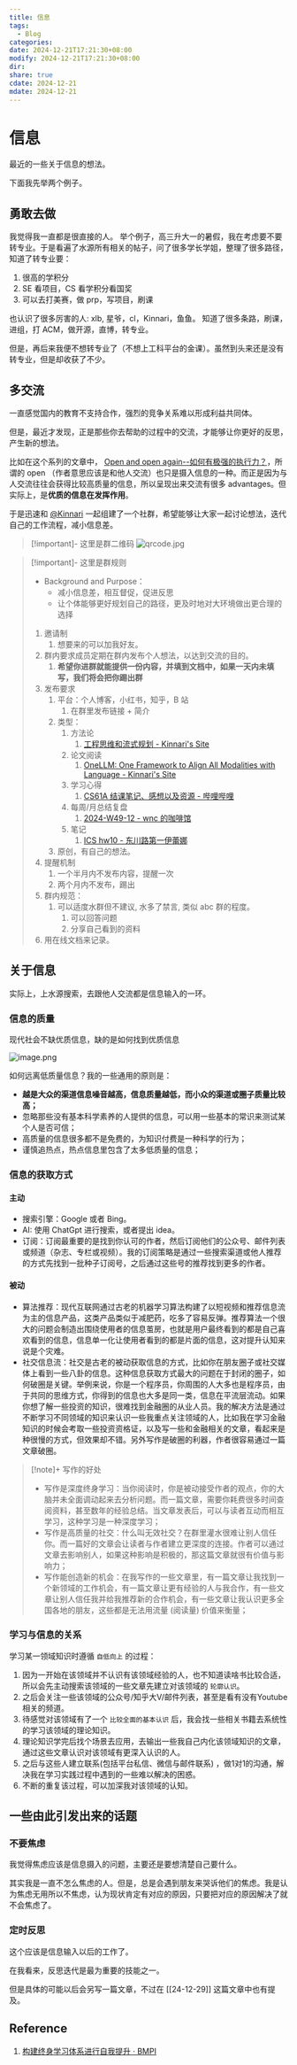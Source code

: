 ```yaml
---
title: 信息
tags:
  - Blog
categories: 
date: 2024-12-21T17:21:30+08:00
modify: 2024-12-21T17:21:30+08:00
dir: 
share: true
cdate: 2024-12-21
mdate: 2024-12-21
---
```


# 信息

最近的一些关于信息的想法。

下面我先举两个例子。

## 勇敢去做

我觉得我一直都是很直接的人。
举个例子，高三升大一的暑假，我在考虑要不要转专业。于是看遍了水源所有相关的帖子，问了很多学长学姐，整理了很多路径，知道了转专业要：

1. 很高的学积分
2. SE 看项目，CS 看学积分看国奖
3. 可以去打美赛，做 prp，写项目，刷课

也认识了很多厉害的人: xlb, 星爷，cl，Kinnari，鱼鱼。
知道了很多条路，刷课，进组，打 ACM，做开源，直博，转专业。

但是，再后来我便不想转专业了（不想上工科平台的金课）。虽然到头来还是没有转专业，但是却收获了不少。

## 多交流

一直感觉国内的教育不支持合作，强烈的竞争关系难以形成利益共同体。

但是，最近才发现，正是那些你去帮助的过程中的交流，才能够让你更好的反思，产生新的想法。

比如在这个系列的文章中， [Open and open again--如何有极强的执行力？](https://zhuanlan.zhihu.com/p/13821739749)，所谓的 open （作者意思应该是和他人交流）也只是摄入信息的一种。而正是因为与人交流往往会获得比较高质量的信息，所以呈现出来交流有很多 advantages。但实际上，是**优质的信息在发挥作用**。

于是迅速和 [@Kinnari](https://github.com/kinnariyaMamaTanha/) 一起组建了一个社群，希望能够让大家一起讨论想法，迭代自己的工作流程，减小信息差。

> [!important]- 这里是群二维码
> ![qrcode.jpg](https://raw.githubusercontent.com/WncFht/picture/main/picture/qrcode.jpg)

> [!important]- 这里是群规则
> - Background and Purpose：
>   - 减小信息差，相互督促，促进反思
>   - 让个体能够更好规划自己的路径，更及时地对大环境做出更合理的选择
> 1. 邀请制
>    1. 想要来的可以加我好友。
> 2. 群内要求成员定期在群内发布个人想法，以达到交流的目的。
>    1. **希望你进群就能提供一份内容，并填到文档中，如果一天内未填写，我们将会把你踢出群**
> 3. 发布要求
>    1. 平台：个人博客，小红书，知乎，B 站
>       1. 在群里发布链接 + 简介
>    2. 类型：
>       1. 方法论
>          1. [工程思维和流式规划 - Kinnari's Site](https://kinnariyamamatanha.github.io/blogs/posts/project-thinking-and-stream-planing/)
>       2. 论文阅读
>          1. [OneLLM: One Framework to Align All Modalities with Language - Kinnari's Site](https://kinnariyamamatanha.github.io/blogs/posts/OneLLM/)
>       3. 学习心得
>          1. [CS61A 结课笔记、感想以及资源 - 哔哩哔哩](https://www.bilibili.com/opus/695384621485916166/?from=readlist)
>       4. 每周/月总结复盘
>          1. [2024-W49-12 - wnc 的咖啡馆](https://wncfht.github.io/notes/Summaries/2024/weekly/2024-W49-12/)
>       5. 笔记
>          1. [ICS hw10 - 东川路第一伊蕾娜](https://zhuanlan.zhihu.com/p/12724025910)
>    3. 原创，有自己的想法。
> 4. 提醒机制
>    1. 一个半月内不发布内容，提醒一次
>    2. 两个月内不发布，踢出
> 5. 群内规范：
>    1. 可以适度水群但不建议, 水多了禁言, 类似 abc 群的程度。
>       1. 可以回答问题
>       2. 分享自己看到的资料
> 6. 用在线文档来记录。

## 关于信息

实际上，上水源搜索，去跟他人交流都是信息输入的一环。

### 信息的质量

现代社会不缺优质信息，缺的是如何找到优质信息

![image.png](https://raw.githubusercontent.com/WncFht/picture/main/20241230121524499.png)

如何远离低质量信息？我的一些通用的原则是：

- **越是大众的渠道信息噪音越高，信息质量越低，而小众的渠道或圈子质量比较高；**
- 忽略那些没有基本科学素养的人提供的信息，可以用一些基本的常识来测试某个人是否可信；
- 高质量的信息很多都不是免费的，为知识付费是一种科学的行为；
- 谨慎追热点，热点信息里包含了太多低质量的信息；

### 信息的获取方式

#### 主动

- 搜索引擎：Google 或者 Bing。
- AI: 使用 ChatGpt 进行搜索，或者提出 idea。
- 订阅：订阅最重要的是找到你认可的作者，然后订阅他们的公众号、邮件列表或频道（杂志、专栏或视频）。我的订阅策略是通过一些搜索渠道或他人推荐的方式先找到一批种子订阅号，之后通过这些号的推荐找到更多的作者。

#### 被动

- 算法推荐：现代互联网通过古老的机器学习算法构建了以短视频和推荐信息流为主的信息产品，这类产品类似于减肥药，吃多了容易反弹。推荐算法一个很大的问题会制造出围绕使用者的信息茧房，也就是用户最终看到的都是自己喜欢看到的信息，信息单一化让使用者看到的都是片面的信息，这对提升认知来说是个灾难。
- 社交信息流：社交是古老的被动获取信息的方式，比如你在朋友圈子或社交媒体上看到一些八卦的信息。这种信息获取方式最大的问题在于封闭的圈子，如何破圈是关键。举例来说，你是一个程序员，你周围的人大多也是程序员，由于共同的思维方式，你得到的信息也大多是同一类，信息在平流层流动。如果你想了解一些投资的知识，很难找到金融圈的从业人员。我的解决方法是通过不断学习不同领域的知识来认识一些我重点关注领域的人，比如我在学习金融知识的时候会考取一些投资资格证，以及写一些和金融相关的文章，看起来是种很慢的方式，但效果却不错。另外写作是破圈的利器，作者很容易通过一篇文章破圈。

> [!note]+ 写作的好处
> - 写作是深度终身学习：当你阅读时，你是被动接受作者的观点，你的大脑并未全面调动起来去分析问题。而一篇文章，需要你耗费很多时间查阅资料，甚至数年的经验总结。当文章发表后，可以与读者互动而相互学习，这种学习是一种深度学习；
> - 写作是高质量的社交：什么叫无效社交？在群里灌水很难让别人信任你。而一篇好的文章会让读者与作者建立更深度的连接。作者可以通过文章去影响别人，如果这种影响是积极的，那这篇文章就很有价值与影响力；
> - 写作能创造新的机会：在我写作的一些文章里，有一篇文章让我找到一个新领域的工作机会，有一篇文章让更有经验的人与我合作，有一些文章让别人信任我并给我推荐新的合作机会，有一些文章让我认识更多全国各地的朋友，这些都是无法用流量 (阅读量) 价值来衡量；

### 学习与信息的关系

学习某一领域知识时遵循 `自低向上` 的过程：

1. 因为一开始在该领域并不认识有该领域经验的人，也不知道读啥书比较合适，所以会先主动搜索该领域的一些文章先建立对该领域的 `轮廓认识`。
2. 之后会关注一些该领域的公众号/知乎大V/邮件列表，甚至是看有没有Youtube相关的频道。
3. 待感觉对该领域有了一个 `比较全面的基本认识` 后，我会找一些相关书籍去系统性的学习该领域的理论知识。
4. 理论知识学完后找个场景去应用，去输出一些我自己内化该领域知识的文章，通过这些文章认识对该领域有更深入认识的人。
5. 之后与这些人建立联系(包括平台私信、微信与邮件联系) ，做1对1的沟通，解决我在学习实践过程中遇到的一些难以解决的困惑。
6. 不断的重复该过程，可以加深我对该领域的认知。

## 一些由此引发出来的话题

### 不要焦虑

我觉得焦虑应该是信息摄入的问题，主要还是要想清楚自己要什么。

其实我是一直不怎么焦虑的人。但是，总是会遇到朋友来哭诉他们的焦虑。我是认为焦虑无用所以不焦虑，认为现状肯定有对应的原因，只要把对应的原因解决了就不会焦虑了。

### 定时反思

这个应该是信息输入以后的工作了。

在我看来，反思迭代是最为重要的技能之一。

但是具体的可能以后会另写一篇文章，不过在 [[24-12-29]] 这篇文章中也有提及。

## Reference

1. [构建终身学习体系进行自我提升 · BMPI](https://www.bmpi.dev/self/build-personal-knowledge-system/)

